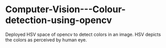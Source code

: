 # Computer-Vision---Colour-detection-using-opencv
Deployed HSV space of opencv to detect colors in an image. HSV depicts the colors as perceived by human eye.
